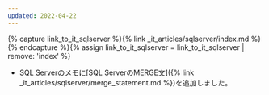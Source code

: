 ```yaml
---
updated: 2022-04-22
---
```

{% capture link_to_it_sqlserver %}{% link _it_articles/sqlserver/index.md %}{% endcapture %}{% assign link_to_it_sqlserver = link_to_it_sqlserver | remove: 'index' %}

- [SQL Serverのメモ]({{link_to_it_sqlserver}})に[SQL ServerのMERGE文]({% link _it_articles/sqlserver/merge_statement.md %})を追加しました。